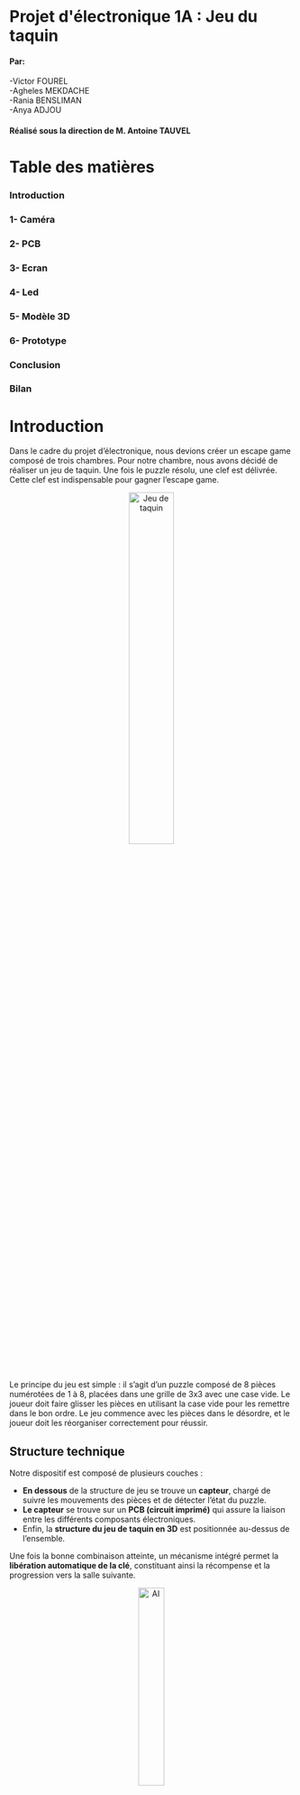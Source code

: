 # Projet d'électronique 1A : Jeu du taquin
#### Par:
-Victor FOUREL \
-Agheles MEKDACHE \
-Rania BENSLIMAN \
-Anya ADJOU
#### Réalisé sous la direction de M. Antoine TAUVEL
# Table des matières
###  Introduction 
### 1- Caméra 
### 2- PCB
### 3- Ecran
### 4- Led
### 5- Modèle 3D
### 6- Prototype
### Conclusion
### Bilan
# Introduction 
Dans le cadre du projet d’électronique, nous devions créer un escape game composé de trois chambres. Pour notre chambre, nous avons décidé de réaliser un jeu de taquin. Une fois le puzzle résolu, une clef est délivrée. Cette clef est indispensable pour gagner l’escape game.

<p style="text-align:center;">
  <img src="./taquin.png" alt="Jeu de taquin" style="width:40%;" />
</p>



Le principe du jeu est simple : il s’agit d’un puzzle composé de 8 pièces numérotées de 1 à 8, placées dans une grille de 3x3 avec une case vide. Le joueur doit faire glisser les pièces en utilisant la case vide pour les remettre dans le bon ordre. Le jeu commence avec les pièces dans le désordre, et le joueur doit les réorganiser correctement pour réussir.
## Structure technique

Notre dispositif est composé de plusieurs couches :

- **En dessous** de la structure de jeu se trouve un **capteur**, chargé de suivre les mouvements des pièces et de détecter l’état du puzzle.
- **Le capteur** se trouve sur  un **PCB (circuit imprimé)** qui assure la liaison entre les différents composants électroniques.
- Enfin, la **structure du jeu de taquin en 3D** est positionnée au-dessus de l’ensemble.

Une fois la bonne combinaison atteinte, un mécanisme intégré permet la **libération automatique de la clé**, constituant ainsi la récompense et la progression vers la salle suivante.
<p style="text-align:center;">
  <img src="./AI.png" alt="AI" style="width:30%;" />
</p>

# 1-Caméra 
Pour assurer un suivi en temps réel de la progression du joueur, nous avons utilisé la caméra ESP32-S3 Sense. Ce module caméra joue le rôle de capteur intelligent : il analyse l’état du puzzle à chaque instant et détecte automatiquement lorsque le joueur a correctement résolu le jeu. Une fois le bon agencement reconnu, la caméra déclenche la libération de la clé.
<p style="text-align:center;">
  <img src="./ESP32S3.jpg" alt="ESP32S3" style="width:30%;" />
</p>
Ce choix technologique nous a permis d’ajouter une dimension interactive et autonome à notre chambre d’escape game, tout en intégrant des compétences en traitement d’image, microcontrôleurs et automatisation.

# 2- PCB
Notre carte PCB se décompose d'abord d'un module ESP32-S3 Sense  intégré  via un connecteur 2x7 broches (J1), permettant son raccordement direct à l’alimentation et aux lignes de communication. Il est alimenté en +3.3V via une broche dédiée, tandis que le reste du système fonctionne en 5V. La caméra communique avec d'autres périphériques (comme l’écran OLED) à travers le bus I2C (SDA/SCL), et plusieurs broches GPIO (D1 à D4) sont disponibles pour des entrées/sorties numériques.
<p style="text-align:center;">
  <img src="./caméraKicad.png" alt="caméraKicad" style="width:30%;" />
</p>

Ces GPIO peuvent être utilisés pour contrôler la LED via un transistor, ou piloter le servomoteur chargé de la libération de la clé. Le module réalise localement l’analyse d’image (suivi des positions du puzzle) et déclenche les actions nécessaires via le PCB en fonction de l’état du jeu. Il agit ainsi comme unité centrale de traitement et de commande du système.
 
Après, deux circuits LED sont présents sur le PCB. Le premier est une LED simple avec résistance de limitation, utilisée comme témoin d’alimentation ou d’état général. Le second est une LED contrôlée par un transistor 2N2222, ce qui permet d’allumer une LED plus puissante ou de l’intégrer dans une logique de commande via microcontrôleur. Cette LED peut servir à signaler la résolution du puzzle ou indiquer un changement d’état.
<p style="text-align:center;">
  <img src="./Leds.png" alt="Leds" style="width:30%;" />
</p>
Ainsi, on a branché un écran OLED, connecté via le bus I2C, sert d’interface visuelle pour le joueur. Il permet d’afficher des messages utiles : état du jeu, instructions, chronomètre, ou félicitations en cas de réussite. Sa faible consommation et sa simplicité d’utilisation en I2C en font un excellent choix pour les projets embarqués.
<p style="text-align:center;">
  <img src="./Ecran.png" alt="Ecran" style="width:30%;" />
</p>
Après, un bouton-poussoir est également intégré au PCB. Il est utilisé pour démarrer une nouvelle partie, réinitialiser le système et envoyer une commande manuelle à la caméra. Une résistance de pull-down est utilisée pour s’assurer que l’entrée est bien à l’état bas lorsque le bouton n’est pas pressé, évitant ainsi les déclenchements erronés.
<p style="text-align:center;">
  <img src="./BP.png" alt="BP" style="width:30%;" />
</p>
Le servomoteur est la partie du circuit qui permet d’agir physiquement sur le jeu. Il reçoit un signal électrique envoyé par la caméra ou le microcontrôleur quand le puzzle est résolu. Dès qu’il reçoit ce signal, le servomoteur tourne pour ouvrir une trappe ou libérer une clé. Ce système transforme le succès dans le jeu en une action réelle, ce qui rend l’expérience plus interactive et concrète pour le joueur.
<p style="text-align:center;">
  <img src="./Servomoteurs.png" alt="Servomoteurs" style="width:30%;" />
</p>
Finalement, le système est alimenté par une source de tension de +7.5V, connectée via un bornier dédié. Cette tension est ensuite régulée par un régulateur linéaire 7805, qui abaisse la tension à +5V, nécessaire au bon fonctionnement des composants électroniques. Deux condensateurs de 47 µF (placés en entrée et en sortie du régulateur) assurent la stabilité de la tension en filtrant les éventuelles perturbations électriques. Cette alimentation stabilisée est cruciale pour éviter des comportements imprévisibles, notamment pour le module caméra, le servomoteur et l’écran OLED.
<p style="text-align:center;">
  <img src="./RG.png" alt="RG" style="width:30%;" />
</p>

# 5- Modèle 3D




